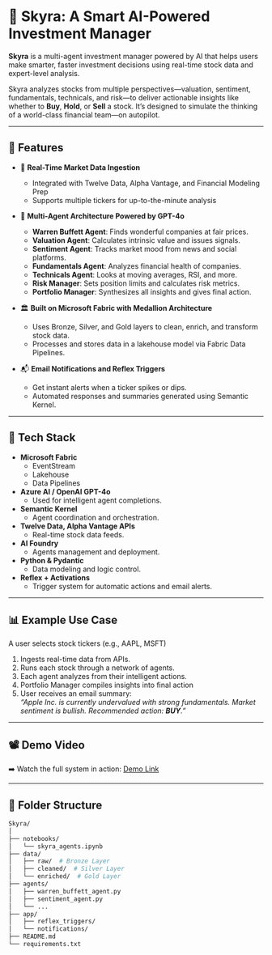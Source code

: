 # 🌌 Skyra: A Smart AI-Powered Investment Manager

**Skyra** is a multi-agent investment manager powered by AI that helps users make smarter, faster investment decisions using real-time stock data and expert-level analysis.

Skyra analyzes stocks from multiple perspectives—valuation, sentiment, fundamentals, technicals, and risk—to deliver actionable insights like whether to **Buy**, **Hold**, or **Sell** a stock. It’s designed to simulate the thinking of a world-class financial team—on autopilot.

---

## 🚀 Features

- 🔄 **Real-Time Market Data Ingestion**
  - Integrated with Twelve Data, Alpha Vantage, and Financial Modeling Prep
  - Supports multiple tickers for up-to-the-minute analysis

- 🧠 **Multi-Agent Architecture Powered by GPT-4o**
  - **Warren Buffett Agent**: Finds wonderful companies at fair prices.
  - **Valuation Agent**: Calculates intrinsic value and issues signals.
  - **Sentiment Agent**: Tracks market mood from news and social platforms.
  - **Fundamentals Agent**: Analyzes financial health of companies.
  - **Technicals Agent**: Looks at moving averages, RSI, and more.
  - **Risk Manager**: Sets position limits and calculates risk metrics.
  - **Portfolio Manager**: Synthesizes all insights and gives final action.

- 🏛️ **Built on Microsoft Fabric with Medallion Architecture**
  - Uses Bronze, Silver, and Gold layers to clean, enrich, and transform stock data.
  - Processes and stores data in a lakehouse model via Fabric Data Pipelines.

- 📬 **Email Notifications and Reflex Triggers**
  - Get instant alerts when a ticker spikes or dips.
  - Automated responses and summaries generated using Semantic Kernel.

---

## 🧩 Tech Stack

- **Microsoft Fabric**
  - EventStream
  - Lakehouse
  - Data Pipelines
- **Azure AI / OpenAI GPT-4o**
  - Used for intelligent agent completions.
- **Semantic Kernel**
  - Agent coordination and orchestration.
- **Twelve Data, Alpha Vantage APIs**
  - Real-time stock data feeds.
- **AI Foundry**
  - Agents management and deployment.
- **Python & Pydantic**
  - Data modeling and logic control.
- **Reflex + Activations**
  - Trigger system for automatic actions and email alerts.

---

## 📊 Example Use Case

A user selects stock tickers (e.g., AAPL, MSFT)
1. Ingests real-time data from APIs.
2. Runs each stock through a network of agents.
3. Each agent analyzes from their intelligent actions.
4. Portfolio Manager compiles insights into final action
5. User receives an email summary:  
   _“Apple Inc. is currently undervalued with strong fundamentals. Market sentiment is bullish. Recommended action: **BUY**.”_

---

## 📽️ Demo Video

➡️ Watch the full system in action: [Demo Link](https://vimeo.com/1073716649/1dbbd64d25?share=copy)

---

## 📁 Folder Structure

```bash
Skyra/
│
├── notebooks/
│   └── skyra_agents.ipynb
├── data/
│   ├── raw/  # Bronze Layer
│   ├── cleaned/  # Silver Layer
│   └── enriched/  # Gold Layer
├── agents/
│   ├── warren_buffett_agent.py
│   ├── sentiment_agent.py
│   └── ...
├── app/
│   ├── reflex_triggers/
│   └── notifications/
├── README.md
└── requirements.txt
